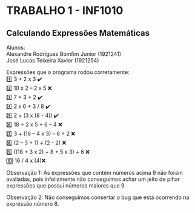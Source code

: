   # TRABALHO 1 - INF1010
## Calculando Expressões Matemáticas

Alunos:
<br/>Alexandre Rodrigues Bomfim Junior (1921241)
<br/>José Lucas Teixeira Xavier (1921254)

Expressões que o programa rodou corretamente:
<br/>:one: 3 + 2 x 3 :heavy_check_mark:
<br/>:two: 10 x 2 – 2 x 5 :x:
<br/>:three: 7 + 3 ÷ 2 :heavy_check_mark:
<br/>:four: 2 x 6 + 3 / 8 :heavy_check_mark:
<br/>:five: 2 + (3 x (8 - 4)) :heavy_check_mark:
<br/>:six: 18 ÷ 2 x 5 + 6 – 4 :x:
<br/>:seven: 3 + (16 – 4 x 3) – 6 ÷ 2 :x:
<br/>:eight: (2 – 3 + 1) ÷ (2 - 2) :x:
<br/>:nine: ((18 + 3 x 2) ÷ 8 + 5 x 3) ÷ 6 :x:
<br/>:keycap_ten: 16 / 4 x (4):x:

Observação 1: As expressões que contém números acima 9 não foram avaliadas, pois infelizmente não conseguimos achar um jeito de pihar expressões que possui números maiores que 9.

Observação 2: Não conseguimos consertar o bug que está ocorrendo na expressão número 8.
